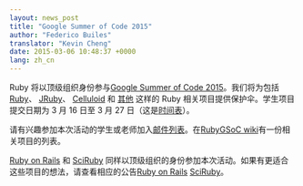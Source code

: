 ```yaml
---
layout: news_post
title: "Google Summer of Code 2015"
author: "Federico Builes"
translator: "Kevin Cheng"
date: 2015-03-06 10:48:37 +0000
lang: zh_cn
---
```


Ruby 将以顶级组织身份参与[Google Summer of Code 2015][gsoc]。我们将为包括 [Ruby][ruby-ideas]、 [JRuby][jruby-ideas]、 [Celluloid][celluloid] 和
[其他][ideas] 这样的 Ruby 相关项目提供保护伞。学生项目提交日期为 3 月 16 日至 3 月 27 日（这是[时间表][timeline]）。

请有兴趣参加本次活动的学生或老师加入[邮件列表][ml]。在[RubyGSoC wiki][ideas]有一份相关项目的列表。

[Ruby on Rails][ror] 和 [SciRuby][sciruby] 同样以顶级组织的身份参加本次活动。如果有更适合这些项目的想法，请查看相应的公告[Ruby on Rails][ror-announcement] [SciRuby][sciruby-ideas]。

[gsoc]: http://www.google-melange.com/gsoc/document/show/gsoc_program/google/gsoc2015/about_page
[timeline]: http://www.google-melange.com/gsoc/events/google/gsoc2015
[jruby-ideas]: https://github.com/jruby/jruby/wiki/Google-Summer-of-Code-2015
[celluloid]: https://github.com/rubygsoc/rubygsoc/wiki/Ideas-List#celluloid
[ideas]: https://github.com/rubygsoc/rubygsoc/wiki/Ideas-List
[ml]: https://groups.google.com/forum/?hl=en#!forum/rubygsoc
[ror-announcement]: http://weblog.rubyonrails.org/2015/3/4/google-summer-of-code-2015/
[sciruby-ideas]: https://github.com/SciRuby/sciruby/wiki/Google-Summer-of-Code-2015-Ideas
[ruby-ideas]: https://github.com/rubygsoc/rubygsoc/wiki/Ideas-List#mri-matz-ruby-interpreter
[ror]: http://rubyonrails.org/
[sciruby]: http://sciruby.com/

